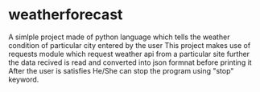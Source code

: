 # weatherforecast
A simlple project made of python language which tells the weather condition of particular city entered by the user
This project makes use of requests module which request weather api from a particular site 
further the data recived is read and converted into json formnat before printing it
After the user is satisfies He/She can stop the program using "stop" keyword.
